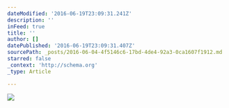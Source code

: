 ```yaml
---
dateModified: '2016-06-19T23:09:31.241Z'
description: ''
inFeed: true
title: ''
author: []
datePublished: '2016-06-19T23:09:31.407Z'
sourcePath: _posts/2016-06-04-4f5146c6-17bd-4de4-92a3-0ca1607f1912.md
starred: false
_context: 'http://schema.org'
_type: Article

---
```

![](https://the-grid-user-content.s3-us-west-2.amazonaws.com/7e290c79-714b-4e32-8920-7bc30d7543fc.jpg)